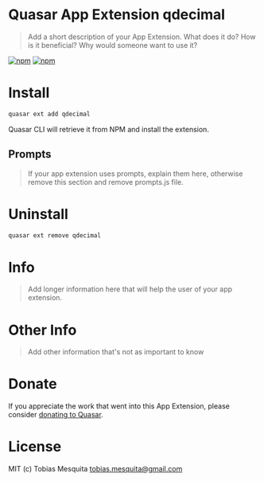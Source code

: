 # Quasar App Extension qdecimal

> Add a short description of your App Extension. What does it do? How is it beneficial? Why would someone want to use it?

[![npm](https://img.shields.io/npm/v/quasar-app-extension-qdecimal.svg?label=quasar-app-extension-qdecimal)](https://www.npmjs.com/package/quasar-app-extension-qdecimal)
[![npm](https://img.shields.io/npm/dt/quasar-app-extension-qdecimal.svg)](https://www.npmjs.com/package/quasar-app-extension-qdecimal)

# Install
```bash
quasar ext add qdecimal
```
Quasar CLI will retrieve it from NPM and install the extension.

## Prompts

> If your app extension uses prompts, explain them here, otherwise remove this section and remove prompts.js file.

# Uninstall
```bash
quasar ext remove qdecimal
```

# Info
> Add longer information here that will help the user of your app extension.

# Other Info
> Add other information that's not as important to know

# Donate
If you appreciate the work that went into this App Extension, please consider [donating to Quasar](https://donate.quasar.dev).

# License
MIT (c) Tobias Mesquita <tobias.mesquita@gmail.com>
